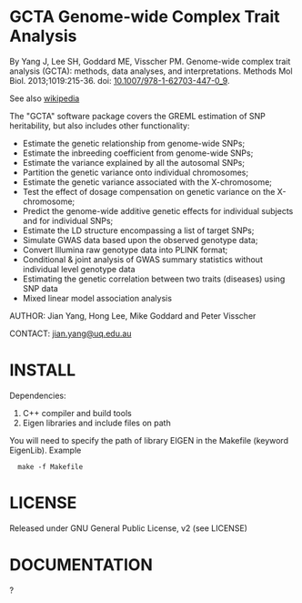 # GCTA Genome-wide Complex Trait Analysis

By Yang J, Lee SH, Goddard ME, Visscher PM. Genome-wide complex trait analysis (GCTA): methods, data analyses, and interpretations. Methods Mol Biol. 2013;1019:215-36. doi: [10.1007/978-1-62703-447-0_9](https://doi.org/10.1007/978-1-62703-447-0_9).

See also [wikipedia](https://en.wikipedia.org/wiki/Genome-wide_complex_trait_analysis)

The "GCTA" software package covers the GREML estimation of SNP
heritability, but also includes other functionality:

* Estimate the genetic relationship from genome-wide SNPs;
* Estimate the inbreeding coefficient from genome-wide SNPs;
* Estimate the variance explained by all the autosomal SNPs;
* Partition the genetic variance onto individual chromosomes;
* Estimate the genetic variance associated with the X-chromosome;
* Test the effect of dosage compensation on genetic variance on the X-chromosome;
* Predict the genome-wide additive genetic effects for individual subjects and for individual SNPs;
* Estimate the LD structure encompassing a list of target SNPs;
* Simulate GWAS data based upon the observed genotype data;
* Convert Illumina raw genotype data into PLINK format;
* Conditional & joint analysis of GWAS summary statistics without individual level genotype data
* Estimating the genetic correlation between two traits (diseases) using SNP data
* Mixed linear model association analysis

AUTHOR: Jian Yang, Hong Lee, Mike Goddard and Peter Visscher

CONTACT: jian.yang@uq.edu.au

# INSTALL

Dependencies:

1. C++ compiler and build tools
2. Eigen libraries and include files on path

You will need to specify the path of library EIGEN in the Makefile
(keyword EigenLib). Example

      make -f Makefile

# LICENSE

Released under GNU General Public License, v2 (see LICENSE)

# DOCUMENTATION

?
